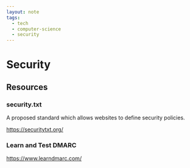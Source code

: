```yaml
---
layout: note
tags:
  - tech
  - computer-science
  - security
---
```


# Security

## Resources

### security.txt

A proposed standard which allows websites to define security policies.

https://securitytxt.org/

### Learn and Test DMARC

https://www.learndmarc.com/

